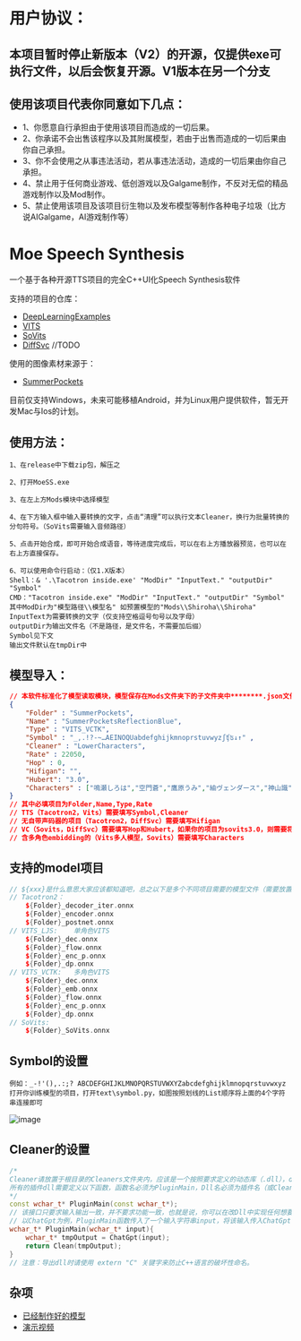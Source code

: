 # 用户协议：
## 本项目暂时停止新版本（V2）的开源，仅提供exe可执行文件，以后会恢复开源。V1版本在另一个分支

## 使用该项目代表你同意如下几点：
- 1、你愿意自行承担由于使用该项目而造成的一切后果。
- 2、你承诺不会出售该程序以及其附属模型，若由于出售而造成的一切后果由你自己承担。
- 3、你不会使用之从事违法活动，若从事违法活动，造成的一切后果由你自己承担。
- 4、禁止用于任何商业游戏、低创游戏以及Galgame制作，不反对无偿的精品游戏制作以及Mod制作。
- 5、禁止使用该项目及该项目衍生物以及发布模型等制作各种电子垃圾（比方说AIGalgame，AI游戏制作等）

# Moe Speech Synthesis
一个基于各种开源TTS项目的完全C++UI化Speech Synthesis软件

支持的项目的仓库：
- [DeepLearningExamples](https://github.com/NVIDIA/DeepLearningExamples)
- [VITS](https://github.com/jaywalnut310/vits)
- [SoVits](https://github.com/innnky/so-vits-svc/tree/32k)
- [DiffSvc](https://github.com/prophesier/diff-SVC)  //TODO

使用的图像素材来源于：
- [SummerPockets](http://key.visualarts.gr.jp/summer/)

目前仅支持Windows，未来可能移植Android，并为Linux用户提供软件，暂无开发Mac与Ios的计划。

## 使用方法：
    1、在release中下载zip包，解压之

    2、打开MoeSS.exe

    3、在左上方Mods模块中选择模型

    4、在下方输入框中输入要转换的文字，点击“清理”可以执行文本Cleaner，换行为批量转换的分句符号。（SoVits需要输入音频路径）

    5、点击开始合成，即可开始合成语音，等待进度完成后，可以在右上方播放器预览，也可以在右上方直接保存。

    6、可以使用命令行启动：（仅1.X版本）
    Shell：& '.\Tacotron inside.exe' "ModDir" "InputText." "outputDir" "Symbol"
    CMD："Tacotron inside.exe" "ModDir" "InputText." "outputDir" "Symbol"
    其中ModDir为"模型路径\\模型名" 如预置模型的"Mods\\Shiroha\\Shiroha"
    InputText为需要转换的文字（仅支持空格逗号句号以及字母）
    outputDir为输出文件名（不是路径，是文件名，不需要加后缀）
    Symbol见下文
    输出文件默认在tmpDir中

## 模型导入：
```json
// 本软件标准化了模型读取模块，模型保存在Mods文件夹下的子文件夹中********.json文件用于声明模型路径以及其显示名称，以我的模型为例（SummerPockets.json）
{
    "Folder" : "SummerPockets",
    "Name" : "SummerPocketsReflectionBlue",
    "Type" : "VITS_VCTK",
    "Symbol" : "_,.!?-~…AEINOQUabdefghijkmnoprstuvwyzʃʧʦ↓↑" ,
    "Cleaner" : "LowerCharacters",
    "Rate" : 22050,
    "Hop" : 0,
    "Hifigan": "",
    "Hubert": "3.0",
    "Characters" : ["鳴瀬しろは","空門蒼","鷹原うみ","紬ヴェンダース","神山識","水織静久","野村美希","久島鴎","岬鏡子"]
}
// 其中必填项目为Folder,Name,Type,Rate
// TTS（Tacotron2，Vits）需要填写Symbol,Cleaner
// 无自带声码器的项目（Tacotron2，DiffSvc）需要填写Hifigan
// VC（Sovits，DiffSvc）需要填写Hop和Hubert，如果你的项目为sovits3.0，则需要将Hubert设置为3.0，如果不是，则此行可以填写任意字符串
// 含多角色embidding的（Vits多人模型，Sovits）需要填写Characters
```

## 支持的model项目
```cxx 
// ${xxx}是什么意思大家应该都知道吧，总之以下是多个不同项目需要的模型文件（需要放置在对应的模型文件夹下）。
// Tacotron2：
    ${Folder}_decoder_iter.onnx
    ${Folder}_encoder.onnx
    ${Folder}_postnet.onnx
// VITS_LJS:    单角色VITS
    ${Folder}_dec.onnx
    ${Folder}_flow.onnx
    ${Folder}_enc_p.onnx
    ${Folder}_dp.onnx 
// VITS_VCTK:   多角色VITS
    ${Folder}_dec.onnx
    ${Folder}_emb.onnx
    ${Folder}_flow.onnx
    ${Folder}_enc_p.onnx
    ${Folder}_dp.onnx
// SoVits:
    ${Folder}_SoVits.onnx
```
## Symbol的设置
    例如：_-!'(),.:;? ABCDEFGHIJKLMNOPQRSTUVWXYZabcdefghijklmnopqrstuvwxyz
    打开你训练模型的项目，打开text\symbol.py，如图按照划线的List顺序将上面的4个字符串连接即可
![image](https://user-images.githubusercontent.com/40709280/183290732-dcb93323-1061-431b-aafa-c285a3ec5e82.png)


## Cleaner的设置
```cxx
/*
Cleaner请放置于根目录的Cleaners文件夹内，应该是一个按照要求定义的动态库（.dll），dll应当命名为Cleaner名，Cleaner名即为模型定义Json文件中Cleaner一栏填写的内容。
所有的插件dll需要定义以下函数，函数名必须为PluginMain，Dll名必须为插件名（或Cleaner名）：
*/
const wchar_t* PluginMain(const wchar_t*);
// 该接口只要求输入输出一致，并不要求功能一致，也就是说，你可以在改Dll中实现任何想要的功能，比方说ChatGpt，机器翻译等等。
// 以ChatGpt为例，PluginMain函数传入了一个输入字符串input，将该输入传入ChatGpt，再将ChatGpt的输出传入PluginMain，最后返回输出。
wchar_t* PluginMain(wchar_t* input){
    wchar_t* tmpOutput = ChatGpt(input);
    return Clean(tmpOutput);
}
// 注意：导出dll时请使用 extern "C" 关键字来防止C++语言的破坏性命名。
```

## 杂项
- [已经制作好的模型](https://github.com/FujiwaraShirakana/ShirakanaTTSMods)
- [演示视频](https://www.bilibili.com/video/BV1bD4y1V7zu)
